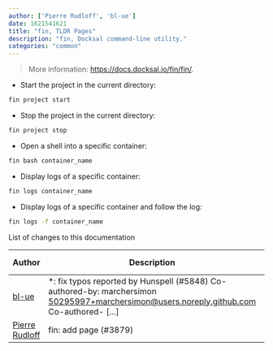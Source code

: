 ```yaml
---
author: ['Pierre Rudloff', 'bl-ue']
date: 1621541621
title: "fin, TLDR Pages"
description: "fin, Docksal command-line utility."
categories: "common"
---
```

> More information: <https://docs.docksal.io/fin/fin/>.

- Start the project in the current directory:

```bash
fin project start
```

- Stop the project in the current directory:

```bash
fin project stop
```

- Open a shell into a specific container:

```bash
fin bash container_name
```

- Display logs of a specific container:

```bash
fin logs container_name
```

- Display logs of a specific container and follow the log:

```bash
fin logs -f container_name
```
List of changes to this documentation


Author | Description | ISO 8601 Date | GitHub link
------|-----|-----|-----
[bl-ue](mailto:54780737+bl-ue@users.noreply.github.com) | *: fix typos reported by Hunspell (#5848) Co-authored-by: marchersimon <50295997+marchersimon@users.noreply.github.com> Co-authored- [...] | 2021-05-20T22:13:41 | [8ebd171d6f00](https://github.com/tldr-pages/tldr/commit/8ebd171d6f001698709fefc02b1fd5cc9f3a99c4)
[Pierre Rudloff](mailto:50333926+prudloff-insite@users.noreply.github.com) | fin: add page (#3879) | 2020-03-02T20:16:11 | [d90bdb3ba105](https://github.com/tldr-pages/tldr/commit/d90bdb3ba1057cdb5d305e39fc5102f0bca93fd7)


